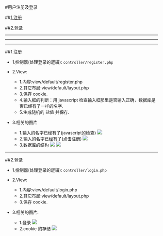 #用户注册及登录

##[1.注册](#register)

##[2.登录](#login)


***
***
***


##1.注册<a name="register"/>

* 1.控制器(处理登录的逻辑):
```controller/register.php```
* 2.View:
    * 1.内容:view/default/register.php
    * 2.其它布局:view/default/layout.php
    * 3.保存 cookie.
    * 4.输入框的判断：用 javascript 检查输入框那里是否输入正确，数据库是否已经有了一样的名字.
    * 5.生成随机的 盐值 并保存.
    
    
* 3.相关的图片
    * 1.输入的名字已经有了(javascript的检查)
![](/assets/ScreenShot2018-01-14_23.25.13.png)
    * 2.输入的名字已经有了(点击注册)
![](/assets/ScreenShot2018-01-14_23.26.11.png)
    * 3.数据库的结构
    ![](/assets/ScreenShot2018-01-15_10.00.49.png)
    ![](/assets/ScreenShot2018-01-15_10.00.20.png)

***

##2.登录<a name="login"/>

* 1.控制器(处理登录的逻辑):
```controller/login.php```
* 2.View:
    * 1.内容:view/default/login.php
    * 2.其它布局:view/default/layout.php
    * 3.保存 cookie.
    
    
* 3.相关的图片:
    * 1.登录
    ![](/assets/ScreenShot2018-01-14_16.57.32.png)
    * 2.cookie 的存储
    ![](/assets/ScreenShot2018-01-14_18.46.50.png)
    